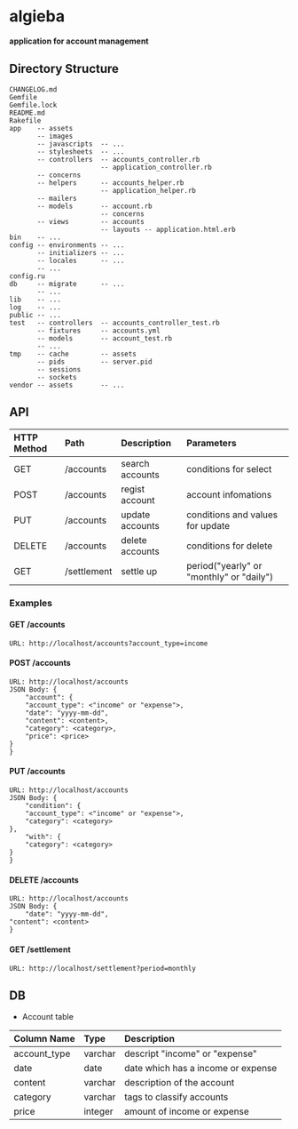 # algieba

**application for account management**

## Directory Structure

    CHANGELOG.md
    Gemfile
    Gemfile.lock
    README.md
    Rakefile
    app    -- assets
           -- images
           -- javascripts  -- ...
           -- stylesheets  -- ...
           -- controllers  -- accounts_controller.rb
                           -- application_controller.rb
           -- concerns
           -- helpers      -- accounts_helper.rb
                           -- application_helper.rb
           -- mailers
           -- models       -- account.rb
                           -- concerns
           -- views        -- accounts
                           -- layouts -- application.html.erb
    bin    -- ...
    config -- environments -- ...
           -- initializers -- ...
           -- locales      -- ...
           -- ...
    config.ru
    db     -- migrate      -- ...
           -- ...
    lib    -- ...
    log    -- ...
    public -- ...
    test   -- controllers  -- accounts_controller_test.rb
           -- fixtures     -- accounts.yml
           -- models       -- account_test.rb
           -- ...
    tmp    -- cache        -- assets
           -- pids         -- server.pid
           -- sessions
           -- sockets
    vendor -- assets       -- ...


## API

|HTTP Method|Path        |Description     |Parameters                               |
|:----------|:-----------|:---------------|:----------------------------------------|
|GET        |/accounts   |search accounts |conditions for select                    |
|POST       |/accounts   |regist account  |account infomations                      |
|PUT        |/accounts   |update accounts |conditions and values for update         |
|DELETE     |/accounts   |delete accounts |conditions for delete                    |
|GET        |/settlement |settle up       |period("yearly" or "monthly" or "daily") |

### Examples

#### GET /accounts

    URL: http://localhost/accounts?account_type=income

#### POST /accounts

    URL: http://localhost/accounts
    JSON Body: {
        "account": {
	    "account_type": <"income" or "expense">,
	    "date": "yyyy-mm-dd",
	    "content": <content>,
	    "category": <category>,
	    "price": <price>
	}
    }

#### PUT /accounts

    URL: http://localhost/accounts
    JSON Body: {
        "condition": {
	    "account_type": <"income" or "expense">,
	    "category": <category>
	},
        "with": {
	    "category": <category>
	}
    }

#### DELETE /accounts

    URL: http://localhost/accounts
    JSON Body: {
    	"date": "yyyy-mm-dd",
	"content": <content>
    }

#### GET /settlement

    URL: http://localhost/settlement?period=monthly

## DB

- Account table

|Column Name  |Type    |Description                            |
|:------------|:-------|:--------------------------------------|
|account_type |varchar |descript "income" or "expense"         |
|date         |date    |date which has a income or expense     |
|content      |varchar |description of the account             |
|category     |varchar |tags to classify accounts              |
|price        |integer |amount of income or expense            |
